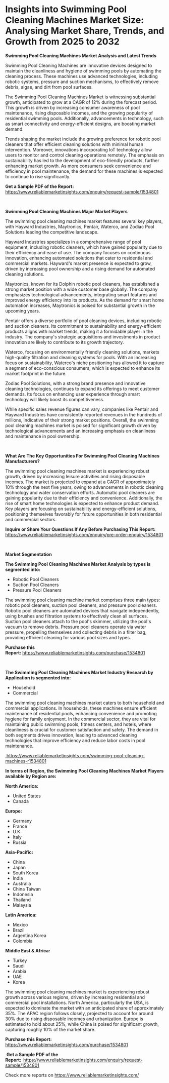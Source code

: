 <p><h1>Insights into Swimming Pool Cleaning Machines Market Size: Analysing Market Share, Trends, and Growth from 2025 to 2032</h1></p><p><strong>Swimming Pool Cleaning Machines Market Analysis and Latest Trends</strong></p>
<p><p>Swimming Pool Cleaning Machines are innovative devices designed to maintain the cleanliness and hygiene of swimming pools by automating the cleaning process. These machines use advanced technologies, including robotic systems, pressure and suction mechanisms, to effectively remove debris, algae, and dirt from pool surfaces. </p><p>The Swimming Pool Cleaning Machines Market is witnessing substantial growth, anticipated to grow at a CAGR of 12% during the forecast period. This growth is driven by increasing consumer awareness of pool maintenance, rising disposable incomes, and the growing popularity of residential swimming pools. Additionally, advancements in technology, such as smart connectivity and energy-efficient designs, are boosting market demand. </p><p>Trends shaping the market include the growing preference for robotic pool cleaners that offer efficient cleaning solutions with minimal human intervention. Moreover, innovations incorporating IoT technology allow users to monitor and control cleaning operations remotely. The emphasis on sustainability has led to the development of eco-friendly products, further enhancing market growth. As more consumers seek convenience and efficiency in pool maintenance, the demand for these machines is expected to continue to rise significantly.</p></p>
<p><strong>Get a Sample PDF of the Report:&nbsp;</strong> <a href="https://www.reliablemarketinsights.com/enquiry/request-sample/1534801?utm_campaign=3036&utm_medium=2&utm_source=Github&utm_content=ia&utm_term=08042025&utm_id=swimming-pool-cleaning-machines">https://www.reliablemarketinsights.com/enquiry/request-sample/1534801</a></p>
<p>&nbsp;</p>
<p><strong>Swimming Pool Cleaning Machines Major Market Players</strong></p>
<p><p>The swimming pool cleaning machines market features several key players, with Hayward Industries, Maytronics, Pentair, Waterco, and Zodiac Pool Solutions leading the competitive landscape. </p><p>Hayward Industries specializes in a comprehensive range of pool equipment, including robotic cleaners, which have gained popularity due to their efficiency and ease of use. The company focuses on continuous innovation, enhancing automated solutions that cater to residential and commercial markets. Hayward's market presence is expected to grow, driven by increasing pool ownership and a rising demand for automated cleaning solutions.</p><p>Maytronics, known for its Dolphin robotic pool cleaners, has established a strong market position with a wide customer base globally. The company emphasizes technological advancements, integrating smart features and improved energy efficiency into its products. As the demand for smart home automation increases, Maytronics is poised for substantial growth in the upcoming years.</p><p>Pentair offers a diverse portfolio of pool cleaning devices, including robotic and suction cleaners. Its commitment to sustainability and energy-efficient products aligns with market trends, making it a formidable player in the industry. The company's strategic acquisitions and investments in product innovation are likely to contribute to its growth trajectory.</p><p>Waterco, focusing on environmentally friendly cleaning solutions, markets high-quality filtration and cleaning systems for pools. With an increasing focus on sustainability, Waterco's niche positioning has allowed it to capture a segment of eco-conscious consumers, which is expected to enhance its market footprint in the future.</p><p>Zodiac Pool Solutions, with a strong brand presence and innovative cleaning technologies, continues to expand its offerings to meet customer demands. Its focus on enhancing user experience through smart technology will likely boost its competitiveness.</p><p>While specific sales revenue figures can vary, companies like Pentair and Hayward Industries have consistently reported revenues in the hundreds of millions, indicative of their strong market positions. Overall, the swimming pool cleaning machines market is poised for significant growth driven by technological advancements and an increasing emphasis on cleanliness and maintenance in pool ownership.</p></p>
<p>&nbsp;</p>
<p><strong>What Are The Key Opportunities For Swimming Pool Cleaning Machines Manufacturers?</strong></p>
<p><p>The swimming pool cleaning machines market is experiencing robust growth, driven by increasing leisure activities and rising disposable incomes. The market is projected to expand at a CAGR of approximately 10% through the next five years, owing to advancements in robotic cleaning technology and water conservation efforts. Automatic pool cleaners are gaining popularity due to their efficiency and convenience. Additionally, the rise of smart home technologies is expected to enhance product demand. Key players are focusing on sustainability and energy-efficient solutions, positioning themselves favorably for future opportunities in both residential and commercial sectors.</p></p>
<p><strong>Inquire or Share Your Questions If Any Before Purchasing This Report:</strong> <a href="https://www.reliablemarketinsights.com/enquiry/pre-order-enquiry/1534801?utm_campaign=3036&utm_medium=2&utm_source=Github&utm_content=ia&utm_term=08042025&utm_id=swimming-pool-cleaning-machines">https://www.reliablemarketinsights.com/enquiry/pre-order-enquiry/1534801</a></p>
<p>&nbsp;</p>
<p><strong>Market Segmentation</strong></p>
<p><strong>The Swimming Pool Cleaning Machines Market Analysis by types is segmented into:</strong></p>
<p><ul><li>Robotic Pool Cleaners</li><li>Suction Pool Cleaners</li><li>Pressure Pool Cleaners</li></ul></p>
<p><p>The swimming pool cleaning machine market comprises three main types: robotic pool cleaners, suction pool cleaners, and pressure pool cleaners. Robotic pool cleaners are automated devices that navigate independently, using brushes and filtration systems to effectively clean all surfaces. Suction pool cleaners attach to the pool's skimmer, utilizing the pool's vacuum to remove debris. Pressure pool cleaners operate via water pressure, propelling themselves and collecting debris in a filter bag, providing efficient cleaning for various pool sizes and types.</p></p>
<p><strong>Purchase this Report:&nbsp;</strong><a href="https://www.reliablemarketinsights.com/purchase/1534801?utm_campaign=3036&utm_medium=2&utm_source=Github&utm_content=ia&utm_term=08042025&utm_id=swimming-pool-cleaning-machines">https://www.reliablemarketinsights.com/purchase/1534801</a></p>
<p>&nbsp;</p>
<p><strong>The Swimming Pool Cleaning Machines Market Industry Research by Application is segmented into:</strong></p>
<p><ul><li>Household</li><li>Commercial</li></ul></p>
<p><p>The swimming pool cleaning machines market caters to both household and commercial applications. In households, these machines ensure efficient maintenance of residential pools, enhancing convenience and promoting hygiene for family enjoyment. In the commercial sector, they are vital for maintaining public swimming pools, fitness centers, and hotels, where cleanliness is crucial for customer satisfaction and safety. The demand in both segments drives innovation, leading to advanced cleaning technologies that improve efficiency and reduce labor costs in pool maintenance.</p></p>
<p><a href="https://www.reliablemarketinsights.com/swimming-pool-cleaning-machines-r1534801?utm_campaign=3036&utm_medium=2&utm_source=Github&utm_content=ia&utm_term=08042025&utm_id=swimming-pool-cleaning-machines">&nbsp;https://www.reliablemarketinsights.com/swimming-pool-cleaning-machines-r1534801</a></p>
<p><strong>In terms of Region, the Swimming Pool Cleaning Machines Market Players available by Region are:</strong></p>
<p>
    <p> <strong> North America: </strong>
        <ul>
            <li>United States</li>
            <li>Canada</li>
        </ul>
        </p> 
    <p> <strong> Europe: </strong>
        <ul>
            <li>Germany</li>
            <li>France</li>
            <li>U.K.</li>
            <li>Italy</li>
            <li>Russia</li>
        </ul>
        </p> 
    <p> <strong> Asia-Pacific: </strong>
        <ul>
            <li>China</li>
            <li>Japan</li>
            <li>South Korea</li>
            <li>India</li>
            <li>Australia</li>
            <li>China Taiwan</li>
            <li>Indonesia</li>
            <li>Thailand</li>
            <li>Malaysia</li>
        </ul>
        </p> 
    <p> <strong> Latin America: </strong>
        <ul>
            <li>Mexico</li>
            <li>Brazil</li>
            <li>Argentina Korea</li>
            <li>Colombia</li>
        </ul>
        </p> 
    <p> <strong> Middle East & Africa: </strong>
        <ul>
            <li>Turkey</li>
            <li>Saudi</li>
            <li>Arabia</li>
            <li>UAE</li>
            <li>Korea</li>
        </ul>
    </p>
    </p>
<p><p>The swimming pool cleaning machines market is experiencing robust growth across various regions, driven by increasing residential and commercial pool installations. North America, particularly the USA, is expected to dominate the market with an anticipated share of approximately 35%. The APAC region follows closely, projected to account for around 30% due to rising disposable incomes and urbanization. Europe is estimated to hold about 25%, while China is poised for significant growth, capturing roughly 10% of the market share.</p></p>
<p><strong>Purchase this Report: </strong><a href="https://www.reliablemarketinsights.com/purchase/1534801?utm_campaign=3036&utm_medium=2&utm_source=Github&utm_content=ia&utm_term=08042025&utm_id=swimming-pool-cleaning-machines">https://www.reliablemarketinsights.com/purchase/1534801</a></p>
<p>&nbsp;<strong>Get a Sample PDF of the Report:&nbsp;&nbsp;</strong><a href="https://www.reliablemarketinsights.com/enquiry/request-sample/1534801?utm_campaign=3036&utm_medium=2&utm_source=Github&utm_content=ia&utm_term=08042025&utm_id=swimming-pool-cleaning-machines">https://www.reliablemarketinsights.com/enquiry/request-sample/1534801</a></p>
<p><strong></strong></p>
<p>Check more reports on <a href="https://www.reliablemarketinsights.com/?utm_campaign=3036&utm_medium=2&utm_source=Github&utm_content=ia&utm_term=08042025&utm_id=swimming-pool-cleaning-machines">https://www.reliablemarketinsights.com/</a></p>